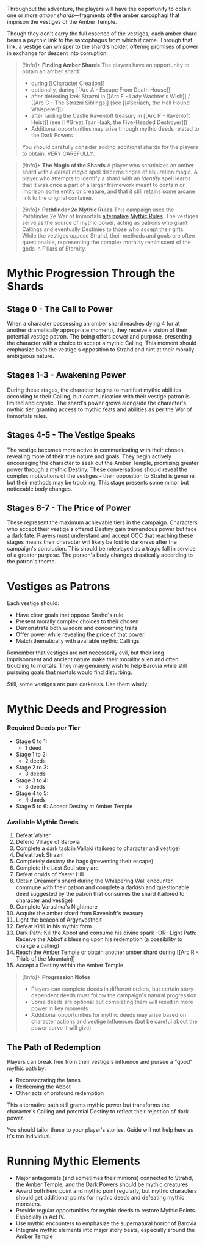 Throughout the adventure, the players will have the opportunity to obtain one or more *amber shards*—fragments of the amber sarcophagi that imprison the vestiges of the Amber Temple.

Though they don't carry the full essence of the vestiges, each amber shard bears a psychic link to the sarcophagus from which it came. Through that link, a vestige can whisper to the shard's holder, offering promises of power in exchange for descent into corruption.

> [!info]+ **Finding Amber Shards**
> The players have an opportunity to obtain an amber shard:
> * during [[Character Creation]]
> * optionally, during [[Arc A - Escape From Death House]]
> * after defeating Izek Strazni in [[Arc F - Lady Wachter's Wish]] / [[Arc G - The Strazni Siblings]] (see [[#Seriach, the Hell Hound Whisperer]])
> * after raiding the Castle Ravenloft treasury in [[Arc P - Ravenloft Heist]] (see [[#Great Taar Haak, the Five-Headed Destroyer]])
> * Additional opportunities may arise through mythic deeds related to the Dark Powers
> 
> You should carefully consider adding additional shards for the players to obtain. VERY CAREFULLY.

> [!info]+ **The Magic of the Shards**
> A player who scrutinizes an amber shard with a *detect magic* spell discerns tinges of abjuration magic. A player who attempts to identify a shard with an *identify* spell learns that it was once a part of a larger framework meant to contain or imprison some entity or creature, and that it still retains some arcane link to the original container.

> [!info]+ **Pathfinder 2e Mythic Rules**
> This campaign uses the Pathfinder 2e War of Immortals [alternative](https://downloads.paizo.com/PZO12006AlternateMythicRules.pdf) [Mythic Rules](https://2e.aonprd.com/Rules.aspx?ID=3320). The vestiges serve as the source of mythic power, acting as patrons who grant Callings and eventually Destinies to those who accept their gifts. While the vestiges oppose Strahd, their methods and goals are often questionable, representing the complex morality reminiscent of the gods in Pillars of Eternity.

# Mythic Progression Through the Shards

## Stage 0 - The Call to Power

When a character possessing an amber shard reaches dying 4 (or at another dramatically appropriate moment), they receive a vision of their potential vestige patron. The being offers power and purpose, presenting the character with a choice to accept a mythic Calling. This moment should emphasize both the vestige's opposition to Strahd and hint at their morally ambiguous nature.

## Stages 1-3 - Awakening Power

During these stages, the character begins to manifest mythic abilities according to their Calling, but communication with their vestige patron is limited and cryptic. The shard's power grows alongside the character's mythic tier, granting access to mythic feats and abilities as per the War of Immortals rules.

## Stages 4-5 - The Vestige Speaks

The vestige becomes more active in communicating with their chosen, revealing more of their true nature and goals. They begin actively encouraging the character to seek out the Amber Temple, promising greater power through a mythic Destiny. These conversations should reveal the complex motivations of the vestiges - their opposition to Strahd is genuine, but their methods may be troubling.
This stage presents some minor but noticeable body changes.

## Stages 6-7 - The Price of Power

These represent the maximum achievable tiers in the campaign. Characters who accept their vestige's offered Destiny gain tremendous power but face a dark fate. Players must understand and accept OOC that reaching these stages means their character will likely be lost to darkness after the campaign's conclusion. This should be roleplayed as a tragic fall in service of a greater purpose.
The person's body changes drastically according to the patron's theme.
# Vestiges as Patrons

Each vestige should:

- Have clear goals that oppose Strahd's rule
- Present morally complex choices to their chosen
- Demonstrate both wisdom and concerning traits
- Offer power while revealing the price of that power
- Match thematically with available mythic Callings

Remember that vestiges are not necessarily evil, but their long imprisonment and ancient nature make their morality alien and often troubling to mortals. They may genuinely wish to help Barovia while still pursuing goals that mortals would find disturbing.

Still, some vestiges are pure darkness. Use them wisely.
# Mythic Deeds and Progression

### Required Deeds per Tier

- Stage 0 to 1:
	- 1 deed
- Stage 1 to 2:
	- 2 deeds
- Stage 2 to 3:
	- 3 deeds
- Stage 3 to 4:
	- 3 deeds
- Stage 4 to 5:
	- 4 deeds
- Stage 5 to 6: Accept Destiny at Amber Temple

### Available Mythic Deeds

1. Defeat Walter
2. Defend Village of Barovia
3. Complete a dark task in Vallaki (tailored to character and vestige)
4. Defeat Izek Strazni
5. Completely destroy the hags (preventing their escape)
6. Complete the Lost Soul story arc
7. Defeat druids of Yester Hill
8. Obtain Dreamer's shard during the Whispering Wall encounter, commune with their patron and complete a darkish and questionable deed suggested by the patron that consumes the shard (tailored to character and vestige)
9. Complete Varushka's Nightmare
10. Acquire the amber shard from Ravenloft's treasury
11. Light the beacon of Argynvostholt
12. Defeat Kirill in his mythic form
13. Dark Path: Kill the Abbot and consume his divine spark
    -OR-
    Light Path: Receive the Abbot's blessing upon his redemption (a possibility to change a calling)
14. Reach the Amber Temple or obtain another amber shard during [[Arc R - Trials of the Mountain]]
15. Accept a Destiny within the Amber Temple

> [!info]+ **Progression Notes**
> 
> - Players can complete deeds in different orders, but certain story-dependent deeds must follow the campaign's natural progression
> - Some deeds are optional but completing them will result in more power in key moments
> - Additional opportunities for mythic deeds may arise based on character actions and vestige influences (but be careful about the power curve it will give)

## The Path of Redemption

Players can break free from their vestige's influence and pursue a "good" mythic path by:

- Reconsecrating the fanes
- Redeeming the Abbot
- Other acts of profound redemption

This alternative path still grants mythic power but transforms the character's Calling and potential Destiny to reflect their rejection of dark power.

You should tailor these to your player's stories. Guide will not help here as it's too individual.

# Running Mythic Elements

- Major antagonists (and sometimes their minions) connected to Strahd, the Amber Temple, and the Dark Powers should be mythic creatures
- Award both hero point and mythic point regularly, but mythic characters should get additional points for mythic deeds and defeating mythic monsters.
- Provide regular opportunities for mythic deeds to restore Mythic Points.
  Especially in Act IV.
- Use mythic encounters to emphasize the supernatural horror of Barovia
- Integrate mythic elements into major story beats, especially around the Amber Temple

